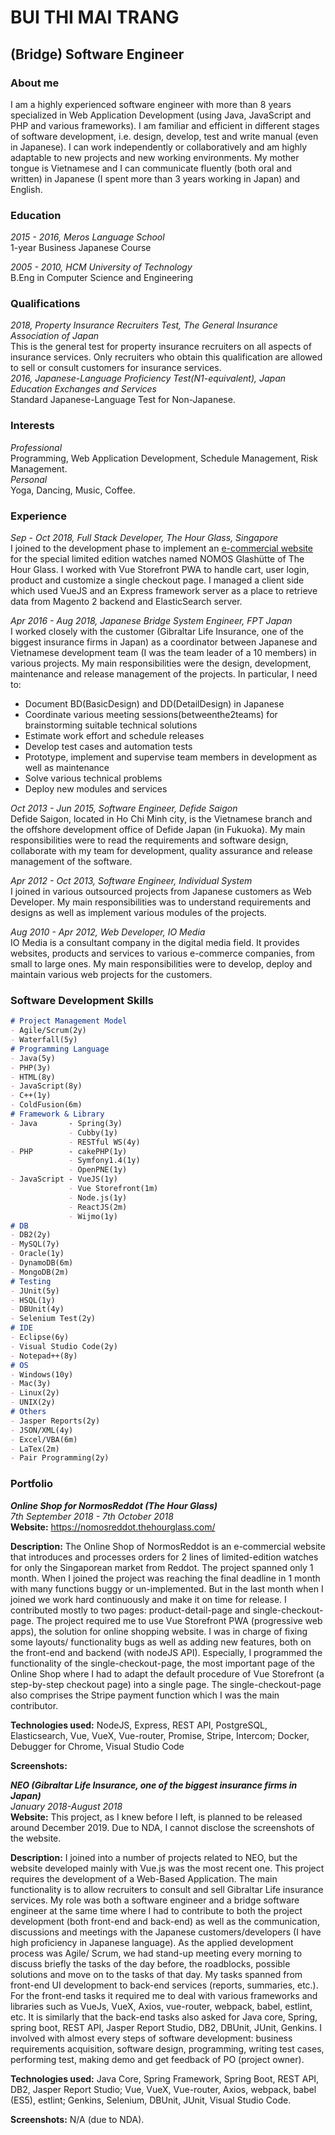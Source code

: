 # BUI THI MAI TRANG
## (Bridge) Software Engineer

### About me
I am a highly experienced software engineer with more than 8 years specialized in Web Application Development (using Java, JavaScript and PHP and various frameworks). I am familiar and efficient in different stages of software development, i.e. design, develop, test and write manual (even in Japanese). I can work independently or collaboratively and am highly adaptable to new projects and new working environments. My mother tongue is Vietnamese and I can communicate fluently (both oral and written) in Japanese (I spent more than 3 years working in Japan) and English.

### Education
_2015 - 2016, Meros Language School_  
1-year Business Japanese Course

_2005 - 2010, HCM University of Technology_  
B.Eng in Computer Science and Engineering

### Qualifications
_2018, Property Insurance Recruiters Test, The General Insurance Association of Japan_  
This is the general test for property insurance recruiters on all aspects of insurance services. Only recruiters who obtain this qualification are allowed to sell or consult customers for insurance services.  
_2016, Japanese-Language Proficiency Test(N1-equivalent), Japan Education Exchanges and Services_  
Standard Japanese-Language Test for Non-Japanese.

### Interests
_Professional_  
Programming, Web Application Development, Schedule Management, Risk Management.  
_Personal_  
Yoga, Dancing, Music, Coffee.

### Experience
_Sep - Oct 2018, Full Stack Developer, The Hour Glass, Singapore_  
I joined to the development phase to implement an [e-commercial website](https://nomosreddot.thehourglass.com) for the special limited edition watches named NOMOS Glashütte of The Hour Glass. I worked with Vue Storefront PWA to handle cart, user login, product and customize a single checkout page. I managed a client side which used VueJS and an Express framework server as a place to retrieve data from Magento 2 backend and ElasticSearch server.  

_Apr 2016 - Aug 2018, Japanese Bridge System Engineer, FPT Japan_  
I worked closely with the customer (Gibraltar Life Insurance, one of the biggest insurance firms in Japan) as a coordinator between Japanese and Vietnamese development team (I was the team leader of a 10 members) in various projects. My main responsibilities were the design, development, maintenance and release management of the projects. In particular, I need to:  
- Document BD(BasicDesign) and DD(DetailDesign) in Japanese
- Coordinate various meeting sessions(betweenthe2teams) for brainstorming suitable technical solutions
- Estimate work effort and schedule releases
- Develop test cases and automation tests
- Prototype, implement and supervise team members in development as well as maintenance
- Solve various technical problems
- Deploy new modules and services

_Oct 2013 - Jun 2015, Software Engineer, Defide Saigon_  
Defide Saigon, located in Ho Chi Minh city, is the Vietnamese branch and the offshore development office of Defide Japan (in Fukuoka). My main responsibilities were to read the requirements and software design, collaborate with my team for development, quality assurance and release management of the software.  

_Apr 2012 - Oct 2013, Software Engineer, Individual System_  
I joined in various outsourced projects from Japanese customers as Web Developer. My main responsibilities was to understand requirements and designs as well as implement various modules of the projects.  

_Aug 2010 - Apr 2012, Web Developer, IO Media_  
IO Media is a consultant company in the digital media field. It provides websites, products and services to various e-commerce companies, from small to large ones. My main responsibilities were to develop, deploy and maintain various web projects for the customers.  


### Software Development Skills
```markdown
# Project Management Model
- Agile/Scrum(2y)
- Waterfall(5y)
# Programming Language
- Java(5y)
- PHP(3y)
- HTML(8y)
- JavaScript(8y)
- C++(1y)
- ColdFusion(6m)
# Framework & Library
- Java       - Spring(3y)
             - Cubby(1y)
             - RESTful WS(4y)
- PHP        - cakePHP(1y)
             - Symfony1.4(1y)
             - OpenPNE(1y)
- JavaScript - VueJS(1y)
             - Vue Storefront(1m)
             - Node.js(1y)
             - ReactJS(2m)
             - Wijmo(1y)
# DB
- DB2(2y)
- MySQL(7y)
- Oracle(1y)
- DynamoDB(6m)
- MongoDB(2m)
# Testing
- JUnit(5y)
- HSQL(1y)
- DBUnit(4y)
- Selenium Test(2y)
# IDE
- Eclipse(6y)
- Visual Studio Code(2y)
- Notepad++(8y)
# OS
- Windows(10y)
- Mac(3y)
- Linux(2y)
- UNIX(2y)
# Others
- Jasper Reports(2y)
- JSON/XML(4y)
- Excel/VBA(6m)
- LaTex(2m)
- Pair Programming(2y)
```

### Portfolio
**_Online Shop for NormosReddot (The Hour Glass)_**  
_7th September 2018 - 7th October 2018_  
**Website:** https://nomosreddot.thehourglass.com/

**Description:** The Online Shop of NormosReddot is an e-commercial website that introduces and processes orders for 2 lines of limited-edition watches for only the Singaporean market from Reddot.
The project spanned only 1 month. When I joined the project was reaching the final deadline in 1 month with many functions buggy or un-implemented. But in the last month when I joined we work hard continuously and make it on time for release. 
I contributed mostly to two pages: product-detail-page and single-checkout-page.
The project required me to use Vue Storefront PWA (progressive web apps), the solution for online shopping website. 
I was in charge of fixing some layouts/ functionality bugs as well as adding new features, both on the front-end and backend (with nodeJS API).
Especially, I programmed the functionality of the single-checkout-page, the most important page of the Online Shop where I had to adapt the default procedure of Vue Storefront (a step-by-step checkout page) into a single page. The single-checkout-page also comprises the Stripe payment function which I was the main contributor.

**Technologies used:** NodeJS, Express, REST API, PostgreSQL, Elasticsearch, Vue, VueX, Vue-router, Promise, Stripe, Intercom; Docker, Debugger for Chrome, Visual Studio Code

**Screenshots:**

**_NEO (Gibraltar Life Insurance, one of the biggest insurance firms in Japan)_**  
_January 2018-August 2018_  
**Website:** This project, as I knew before I left, is planned to be released around December 2019. Due to NDA, I cannot disclose the screenshots of the website.

**Description:** I joined into a number of projects related to NEO, but the website developed mainly with Vue.js was the most recent one. This project requires the development of a Web-Based Application. The main functionality is to allow recruiters to consult and sell Gibraltar Life insurance services.
My role was both a software engineer and a bridge software engineer at the same time where I had to contribute to both the project development (both front-end and back-end) as well as the communication, discussions and meetings with the Japanese customers/developers (I have high proficiency in Japanese language).
As the applied development process was Agile/ Scrum, we had stand-up meeting every morning to discuss briefly the tasks of the day before, the roadblocks, possible solutions and move on to the tasks of that day. 
My tasks spanned from front-end UI development to back-end services (reports, summaries, etc.). 
For the front-end tasks it required me to deal with various frameworks and libraries such as VueJs, VueX, Axios, vue-router, webpack, babel, estlint, etc. It is similarly that the back-end tasks also asked for Java core, Spring, spring boot, REST API, Jasper Report Studio, DB2, DBUnit, JUnit, Genkins. 
I involved with almost every steps of software development: business requirements acquisition, software design, programming, writing test cases, performing test, making demo and get feedback of PO (project owner).

**Technologies used:** Java Core, Spring Framework, Spring Boot, REST API, DB2, Jasper Report Studio; Vue, VueX, Vue-router, Axios, webpack, babel (ES5), estlint; Genkins, Selenium, DBUnit, JUnit, Visual Studio Code.

**Screenshots:** N/A (due to NDA).